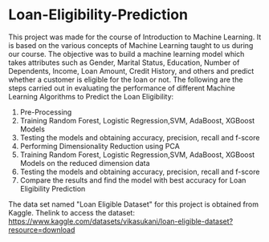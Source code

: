 # Loan-Eligibility-Prediction
This project was made for the course of Introduction to Machine Learning. It is based on the various concepts of Machine Learning taught to us during our course.
The objective was to build a machine learning model which takes attributes such as Gender, Marital Status, Education, Number of Dependents, Income, Loan Amount, Credit History, and others and predict whether a customer is eligible for the loan or not. 
The following are the steps carried out in evaluating the performance of different Machine Learning Algorithms to Predict the Loan Eligibility:
 1. Pre-Processing
 2. Training Random Forest, Logistic Regression,SVM, AdaBoost, XGBoost Models
 3. Testing the models and obtaining accuracy, precision, recall and f-score
 4. Performing Dimensionality Reduction using PCA
 5. Training Random Forest, Logistic Regression,SVM, AdaBoost, XGBoost Models
 on the reduced dimension data
 6. Testing the models and obtaining accuracy, precision, recall and f-score
 7. Compare the results and find the model with best accuracy for Loan Eligibility Prediction
 
 The data set named "Loan Eligible Dataset" for this project is obtained from Kaggle. Thelink to access the dataset: https://www.kaggle.com/datasets/vikasukani/loan-eligible-dataset?resource=download

